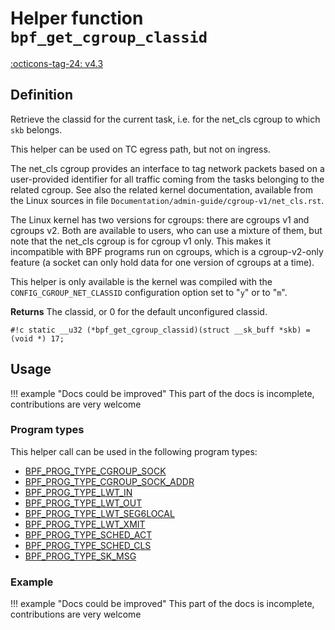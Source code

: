 # Helper function `bpf_get_cgroup_classid`

<!-- [FEATURE_TAG](bpf_get_cgroup_classid) -->
[:octicons-tag-24: v4.3](https://github.com/torvalds/linux/commit/8d20aabe1c76cccac544d9fcc3ad7823d9e98a2d)
<!-- [/FEATURE_TAG] -->

## Definition

<!-- [HELPER_FUNC_DEF] -->
Retrieve the classid for the current task, i.e. for the net_cls
cgroup to which `skb` belongs.

This helper can be used on TC egress path, but not on ingress.

The net_cls cgroup provides an interface to tag network packets
based on a user-provided identifier for all traffic coming from
the tasks belonging to the related cgroup. See also the related
kernel documentation, available from the Linux sources in file
`Documentation/admin-guide/cgroup-v1/net_cls.rst`.

The Linux kernel has two versions for cgroups: there are
cgroups v1 and cgroups v2. Both are available to users, who can
use a mixture of them, but note that the net_cls cgroup is for
cgroup v1 only. This makes it incompatible with BPF programs
run on cgroups, which is a cgroup-v2-only feature (a socket can
only hold data for one version of cgroups at a time).

This helper is only available is the kernel was compiled with
the `CONFIG_CGROUP_NET_CLASSID` configuration option set to
"`y`" or to "`m`".


**Returns**
The classid, or 0 for the default unconfigured classid.

`#!c static __u32 (*bpf_get_cgroup_classid)(struct __sk_buff *skb) = (void *) 17;`
<!-- [/HELPER_FUNC_DEF] -->

## Usage

!!! example "Docs could be improved"
    This part of the docs is incomplete, contributions are very welcome

### Program types

This helper call can be used in the following program types:

<!-- DO NOT EDIT MANUALLY -->
<!-- [HELPER_FUNC_PROG_REF] -->
 * [BPF_PROG_TYPE_CGROUP_SOCK](../program-type/BPF_PROG_TYPE_CGROUP_SOCK.md)
 * [BPF_PROG_TYPE_CGROUP_SOCK_ADDR](../program-type/BPF_PROG_TYPE_CGROUP_SOCK_ADDR.md)
 * [BPF_PROG_TYPE_LWT_IN](../program-type/BPF_PROG_TYPE_LWT_IN.md)
 * [BPF_PROG_TYPE_LWT_OUT](../program-type/BPF_PROG_TYPE_LWT_OUT.md)
 * [BPF_PROG_TYPE_LWT_SEG6LOCAL](../program-type/BPF_PROG_TYPE_LWT_SEG6LOCAL.md)
 * [BPF_PROG_TYPE_LWT_XMIT](../program-type/BPF_PROG_TYPE_LWT_XMIT.md)
 * [BPF_PROG_TYPE_SCHED_ACT](../program-type/BPF_PROG_TYPE_SCHED_ACT.md)
 * [BPF_PROG_TYPE_SCHED_CLS](../program-type/BPF_PROG_TYPE_SCHED_CLS.md)
 * [BPF_PROG_TYPE_SK_MSG](../program-type/BPF_PROG_TYPE_SK_MSG.md)
<!-- [/HELPER_FUNC_PROG_REF] -->

### Example

!!! example "Docs could be improved"
    This part of the docs is incomplete, contributions are very welcome

